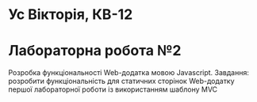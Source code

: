 # Ус Вікторія, КВ-12
# Лабораторна робота №2
Розробка функціональності Web-додатка мовою Javascript. Завдання: розробити функціональність для статичних сторінок Web-додатку першої лабораторної роботи із використанням шаблону MVC
